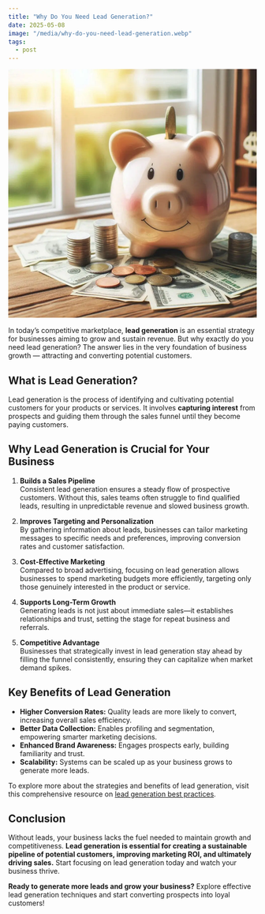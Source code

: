 ```yaml
---
title: "Why Do You Need Lead Generation?"
date: 2025-05-08
image: "/media/why-do-you-need-lead-generation.webp"
tags:
  - post
---
```


![Why Do You Need Lead Generation?](/media/why-do-you-need-lead-generation.webp)

In today’s competitive marketplace, **lead generation** is an essential strategy for businesses aiming to grow and sustain revenue. But why exactly do you need lead generation? The answer lies in the very foundation of business growth — attracting and converting potential customers.

## What is Lead Generation?

Lead generation is the process of identifying and cultivating potential customers for your products or services. It involves **capturing interest** from prospects and guiding them through the sales funnel until they become paying customers.

## Why Lead Generation is Crucial for Your Business

1. **Builds a Sales Pipeline**  
   Consistent lead generation ensures a steady flow of prospective customers. Without this, sales teams often struggle to find qualified leads, resulting in unpredictable revenue and slowed business growth.

2. **Improves Targeting and Personalization**  
   By gathering information about leads, businesses can tailor marketing messages to specific needs and preferences, improving conversion rates and customer satisfaction.

3. **Cost-Effective Marketing**  
   Compared to broad advertising, focusing on lead generation allows businesses to spend marketing budgets more efficiently, targeting only those genuinely interested in the product or service.

4. **Supports Long-Term Growth**  
   Generating leads is not just about immediate sales—it establishes relationships and trust, setting the stage for repeat business and referrals.

5. **Competitive Advantage**  
   Businesses that strategically invest in lead generation stay ahead by filling the funnel consistently, ensuring they can capitalize when market demand spikes.

## Key Benefits of Lead Generation

- **Higher Conversion Rates:** Quality leads are more likely to convert, increasing overall sales efficiency.  
- **Better Data Collection:** Enables profiling and segmentation, empowering smarter marketing decisions.  
- **Enhanced Brand Awareness:** Engages prospects early, building familiarity and trust.  
- **Scalability:** Systems can be scaled up as your business grows to generate more leads.

To explore more about the strategies and benefits of lead generation, visit this comprehensive resource on [lead generation best practices](https://leadcraftr.com/posts/lead-generation/).

## Conclusion

Without leads, your business lacks the fuel needed to maintain growth and competitiveness. **Lead generation is essential for creating a sustainable pipeline of potential customers, improving marketing ROI, and ultimately driving sales.** Start focusing on lead generation today and watch your business thrive.

**Ready to generate more leads and grow your business?** Explore effective lead generation techniques and start converting prospects into loyal customers!
